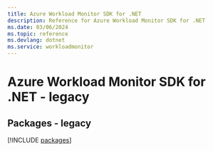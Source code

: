 ```yaml
---
title: Azure Workload Monitor SDK for .NET
description: Reference for Azure Workload Monitor SDK for .NET
ms.date: 03/06/2024
ms.topic: reference
ms.devlang: dotnet
ms.service: workloadmonitor
---
```

# Azure Workload Monitor SDK for .NET - legacy
## Packages - legacy
[!INCLUDE [packages](workload-monitor-index.md)]